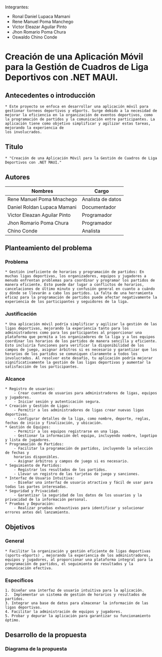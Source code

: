 Integrantes:

- Ronal Daniel Lupaca Mamani
- Rene Manuel Poma Manchego
- Victor Eleazar Aguilar Pinto
- Jhon Romario Poma Chura
- Oswaldo Chino Conde

# Creación de una Aplicación Móvil para la Gestión de Cuadros de Liga Deportivos con .NET MAUI.

## Antecedentes o introducción
    * Este proyecto se enfoca en desarrollar una aplicación móvil para gestionar torneos deportivos y eSports. Surge debido a la necesidad de mejorar la eficiencia en la organización de eventos deportivos, como la programación de partidos y la comunicación entre participantes. La aplicación tiene como objetivo simplificar y agilizar estas tareas, mejorando la experiencia de
    los involucrados.
## Titulo
    * "Creación de una Aplicación Móvil para la Gestión de Cuadros de Liga Deportivos con .NET MAUI."
## Autores
| Nombres                       | Cargo             |
| ----------------------------- | ----------------- |
| Rene Manuel Poma Mnachego     | Analista de datos |
| Daniel Roldan Lupaca Mamani   | Documentador      |
| Victor Eleazan Aguilar Pinto  | Programador       |
| Jhon Romario Poma Chura       | Programador       |
| Chino Conde                   | Analista          |

## Planteamiento del problema
### Problema
    * Gestión ineficiente de horarios y programación de partidos: En muchas ligas deportivas, los organizadores, equipos y jugadores a menudo enfrentan problemas para coordinar y programar los partidos de manera eficiente. Esto puede dar lugar a conflictos de horarios, cancelaciones de último minuto y confusión general en cuanto a cuándo y dónde se llevarán a cabo los partidos. La falta de una herramienta eficaz para la programación de partidos puede afectar negativamente la experiencia de los participantes y seguidores de la liga.
### Justificación
    * Una aplicación móvil podría simplificar y agilizar la gestión de las ligas deportivas, mejorando la experiencia tanto para los administradores como para los participantes al proporcionar una plataforma que permita a los organizadores de la liga y a los equipos coordinar los horarios de los partidos de manera sencilla y eficiente. Esto incluiría funciones para verificar la disponibilidad de los campos de juego, asignar árbitros si es necesario y garantizar que los horarios de los partidos se comuniquen claramente a todos los involucrados. Al resolver este desafío, tu aplicación podría mejorar significativamente la gestión de las ligas deportivas y aumentar la satisfacción de los participantes.
### Alcance
    * Registro de usuarios:
        - Crear cuentas de usuarios para administradores de ligas, equipos y jugadores.
        - Iniciar sesión y autenticación segura.
    * Creación y Gestión de Ligas:
        - Permitir a los administradores de ligas crear nuevas ligas deportivas.
        - Configurar detalles de la liga, como nombre, deporte, reglas, fechas de inicio y finalización, y ubicación.
    * Gestión de Equipos:
        - Permitir a los equipos registrarse en una liga.
        - Gestionar la información del equipo, incluyendo nombre, logotipo y lista de jugadores.
    * Programación de Partidos:
        - Facilitar la programación de partidos, incluyendo la selección de fechas y
        horarios disponibles.
        - Asignar árbitros y campos de juego si es necesario.
    * Seguimiento de Partidos:
        - Registrar los resultados de los partidos.
        - Llevar un registro de las tarjetas de juego y sanciones.
    * Interfaz de Usuario Intuitiva:
        - Diseñar una interfaz de usuario atractiva y fácil de usar para todas las partes interesadas.
    * Seguridad y Privacidad:
        - Garantizar la seguridad de los datos de los usuarios y la privacidad de la información personal.
    * Pruebas y Depuración:
        - Realizar pruebas exhaustivas para identificar y solucionar errores antes del lanzamiento.
## Objetivos

### General
    * Facilitar la organización y gestión eficiente de ligas deportivas (sports-eSports) , mejorando la experiencia de los administradores, equipos y jugadores, al proporcionar una plataforma integral para la programación de partidos, el seguimiento de resultados y la comunicación efectiva.
### Específicos
    1. Diseñar una interfaz de usuario intuitiva para la aplicación.
    2.  Implementar un sistema de gestión de horarios y resultados de partidos.
    3. Integrar una base de datos para almacenar la información de las ligas deportivas.
    4. Facilitar la administración de equipos y jugadores.
    5. Probar y depurar la aplicación para garantizar su funcionamiento óptimo.
## Desarrollo de la propuesta
### Diagrama de la propuesta
